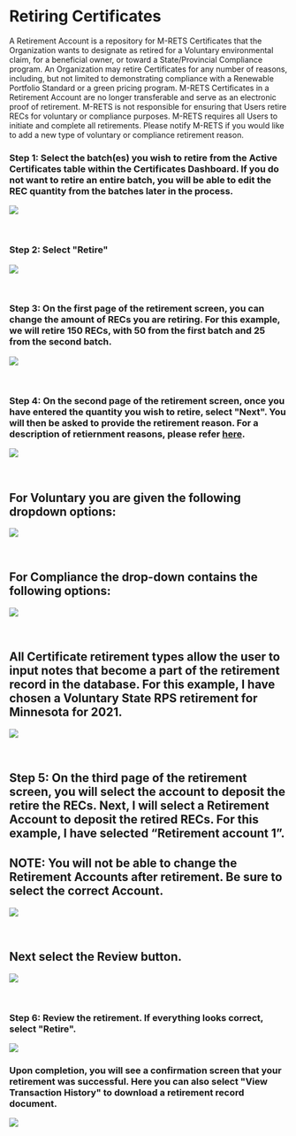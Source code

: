 # Retiring Certificates

A Retirement Account is a repository for M-RETS Certificates that the Organization wants to designate as retired for a Voluntary environmental claim, for a beneficial owner, or toward a State/Provincial Compliance program. An Organization may retire Certificates for any number of reasons, including, but not limited to demonstrating compliance with a Renewable Portfolio Standard or a green pricing program. M-RETS Certificates in a Retirement Account are no longer transferable and serve as an electronic proof of retirement. M-RETS is not responsible for ensuring that Users retire RECs for voluntary or compliance purposes. M-RETS requires all Users to initiate and complete all retirements. Please notify M-RETS if you would like to add a new type of voluntary or compliance retirement reason. 


### Step 1: Select the batch(es) you wish to retire from the Active Certificates table within the Certificates Dashboard. If you do not want to retire an entire batch, you will be able to edit the REC quantity from the batches later in the process.

![](https://raw.githubusercontent.com/mrets/photos/9d58405d0a1e6c5ed21939fd9f1c034be68c1385/retiring_certificates2.2.png)

<br>

### Step 2: Select "Retire"

![](https://github.com/mrets/photos/blob/0d7a399d337fb1247d53933a4fd66dd12244753f/retiring_certificates3.2.png)

<br>

### Step 3: On the first page of the retirement screen, you can change the amount of RECs you are retiring. For this example, we will retire 150 RECs, with 50 from the first batch and 25 from the second batch. 

![](https://github.com/mrets/photos/blob/0c16ca0394119844d828a6f1de534ddacc915899/retiring_certificates4.png)

<br>

### Step 4: On the second page of the retirement screen, once you have entered the quantity you wish to retire, select "Next". You will then be asked to provide the retirement reason. For a description of retiernment reasons, please refer [here](https://mrets.github.io/Help/certificate_retirements). 

![](https://github.com/mrets/photos/blob/f339ab399909407e23deba57519b78593d7cebb5/retiring_certificates5.2.png)

<br>

## For Voluntary you are given the following dropdown options:
![](https://github.com/mrets/photos/blob/d28b47ed00024051472a90c74d4e75ea1469c6aa/retiring_certificates_6.2.png)

<br>

## For Compliance the drop-down contains the following options:
![](https://github.com/mrets/photos/blob/03691bf2961eddfb8f2d5ba93b16f4be40919afb/retiring_certificates_7.2.png)

<br>

## All Certificate retirement types allow the user to input notes that become a part of the retirement record in the database. For this example, I have chosen a Voluntary State RPS retirement for Minnesota for 2021.

![](https://github.com/mrets/photos/blob/6497bc64b1c54de2aade015b4de9b58ae0dd3f23/retiring_certificates_8.2.png)

<br>

## Step 5: On the third page of the retirement screen, you will select the account to deposit the retire the RECs. Next, I will select a Retirement Account to deposit the retired RECs. For this example, I have selected “Retirement account 1”. 

## NOTE: You will not be able to change the Retirement Accounts after retirement. Be sure to select the correct Account.

![](https://github.com/mrets/photos/blob/59555367d0d56ffe96237dee31921db7e0de9a02/retiring_certificates_9.2.png)

<br>

## Next select the Review button.

![](https://github.com/mrets/photos/blob/59555367d0d56ffe96237dee31921db7e0de9a02/retiring_certificates_10.2.png)

<br>

### Step 6: Review the retirement. If everything looks correct, select "Retire".

![](https://github.com/mrets/photos/blob/master/retiring_certificates_11.2.png)
<br>

### Upon completion, you will see a confirmation screen that your retirement was successful. Here you can also select "View Transaction History" to download a retirement record document.

![](https://github.com/mrets/photos/blob/356771c424127186222eeef95bf7d343155bd1ae/retiring_certificates_12.2.png)
